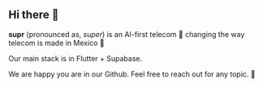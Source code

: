 ## Hi there 👋

<strong>supr</strong>  (pronounced as, <em>super</em>) is an AI-first telecom 📱 changing the way telecom is made in Mexico 🚀

Our main stack is in Flutter + Supabase.

We are happy you are in our Github. Feel free to reach out for any topic. 📩

<!--

**Here are some ideas to get you started:**
✉️
🙋‍♀️ A short introduction - what is your organization all about?
🌈 Contribution guidelines - how can the community get involved?
👩‍💻 Useful resources - where can the community find your docs? Is there anything else the community should know?
🍿 Fun facts - what does your team eat for breakfast?
🧙 Remember, you can do mighty things with the power of [Markdown](https://docs.github.com/github/writing-on-github/getting-started-with-writing-and-formatting-on-github/basic-writing-and-formatting-syntax)
-->
